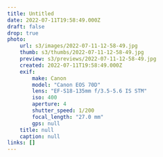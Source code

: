 ```yaml
---
title: Untitled
date: 2022-07-11T19:58:49.000Z
draft: false
drop: true
photo:
    url: s3/images/2022-07-11-12-58-49.jpg
    thumb: s3/thumbs/2022-07-11-12-58-49.jpg
    preview: s3/previews/2022-07-11-12-58-49.jpg
    created: 2022-07-11T19:58:49.000Z
    exif:
        make: Canon
        model: "Canon EOS 70D"
        lens: "EF-S18-135mm f/3.5-5.6 IS STM"
        iso: 400
        aperture: 4
        shutter_speed: 1/200
        focal_length: "27.0 mm"
        gps: null
    title: null
    caption: null
links: []
---
```

